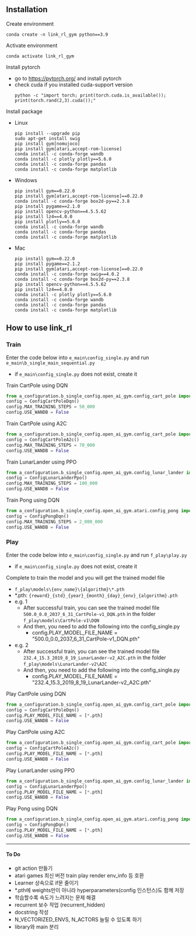 ## Installation
Create environment
```commandline
conda create -n link_rl_gym python==3.9
```

Activate environment
```commandline
conda activate link_rl_gym
```

Install pytorch
- go to https://pytorch.org/ and install pytorch
- check cuda if you installed cuda-support version
  ```commandline
  python -c "import torch; print(torch.cuda.is_available()); print(torch.rand(2,3).cuda());"
  ```

Install package
- Linux 
  ```commandline
  pip install --upgrade pip
  sudo apt-get install swig
  pip install gym[nomujoco]
  pip install gym[atari,accept-rom-license]
  conda install -c conda-forge wandb
  conda install -c plotly plotly==5.6.0
  conda install -c conda-forge pandas
  conda install -c conda-forge matplotlib
  ```
- Windows
  ```commandline
  pip install gym==0.22.0
  pip install gym[atari,accept-rom-license]==0.22.0
  conda install -c conda-forge box2d-py==2.3.8
  pip install pygame==2.1.0
  pip install opencv-python==4.5.5.62
  pip install lz4==4.0.0
  pip install plotly==5.6.0
  conda install -c conda-forge wandb
  conda install -c conda-forge pandas
  conda install -c conda-forge matplotlib
  ```
- Mac
  ```commandline
  pip install gym==0.22.0
  pip install pygame==2.1.2
  pip install gym[atari,accept-rom-license]==0.22.0
  conda install -c conda-forge swig==4.0.2
  conda install -c conda-forge box2d-py==2.3.8
  pip install opencv-python==4.5.5.62
  pip install lz4==4.0.0
  conda install -c plotly plotly==5.6.0
  conda install -c conda-forge wandb
  conda install -c conda-forge pandas
  conda install -c conda-forge matplotlib
  ```

## How to use link_rl
### Train
Enter the code below into ```e_main\config_single.py``` and run ```e_main\b_single_main_sequential.py``` 
- if ```e_main\config_single.py``` does not exist, create it
  
Train CartPole using DQN
```python
from a_configuration.b_single_config.open_ai_gym.config_cart_pole import ConfigCartPoleDqn
config = ConfigCartPoleDqn()
config.MAX_TRAINING_STEPS = 50_000
config.USE_WANDB = False 
``` 
Train CartPole using A2C
```python
from a_configuration.b_single_config.open_ai_gym.config_cart_pole import ConfigCartPoleA2c
config = ConfigCartPoleA2c()
config.MAX_TRAINING_STEPS = 70_000
config.USE_WANDB = False
```
Train LunarLander using PPO
```python
from a_configuration.b_single_config.open_ai_gym.config_lunar_lander import ConfigLunarLanderPpo
config = ConfigLunarLanderPpo()
config.MAX_TRAINING_STEPS = 100_000
config.USE_WANDB = False  
```
Train Pong using DQN
```python
from a_configuration.b_single_config.open_ai_gym.atari.config_pong import ConfigPongDqn
config = ConfigPongDqn()
config.MAX_TRAINING_STEPS = 2_000_000
config.USE_WANDB = False  
```
 
### Play
Enter the code below into ```e_main\config_single.py``` and run ```f_play\play.py``` 
- if ```e_main\config_single.py``` does not exist, create it

Complete to train the model and you will get the trained model file
- ```f_play\models\{env_name}\{algorithm}\*.pth```
- *.pth: ```{reward}_{std}_{year}_{month}_{day}_{env}_{algorithm}.pth```
- e.g. 1
  - After successful train, you can see the trained model file ```500.0_0.0_2037_6_31_CartPole-v1_DQN.pth``` in the folder ```f_play\models\CartPole-v1\DQN```
  - And then, you need to add the following into the config_single.py
    - config.PLAY_MODEL_FILE_NAME = "500.0_0.0_2037_6_31_CartPole-v1_DQN.pth"
- e.g. 2
  - After successful train, you can see the trained model file ```232.4_15.3_2019_8_19_LunarLander-v2_A2C.pth``` in the folder ```f_play\models\LunarLander-v2\A2C```
  - And then, you need to add the following into the config_single.py
    - config.PLAY_MODEL_FILE_NAME = "232.4_15.3_2019_8_19_LunarLander-v2_A2C.pth"

Play CartPole using DQN
```python
from a_configuration.b_single_config.open_ai_gym.config_cart_pole import ConfigCartPoleDqn
config = ConfigCartPoleDqn()
config.PLAY_MODEL_FILE_NAME = [*.pth]
config.USE_WANDB = False 
``` 
Play CartPole using A2C
```python
from a_configuration.b_single_config.open_ai_gym.config_cart_pole import ConfigCartPoleA2c
config = ConfigCartPoleA2c()
config.PLAY_MODEL_FILE_NAME = [*.pth]
config.USE_WANDB = False
```
Play LunarLander using PPO
```python
from a_configuration.b_single_config.open_ai_gym.config_lunar_lander import ConfigLunarLanderPpo
config = ConfigLunarLanderPpo()
config.PLAY_MODEL_FILE_NAME = [*.pth]
config.USE_WANDB = False  
```
Play Pong using DQN
```python
from a_configuration.b_single_config.open_ai_gym.atari.config_pong import ConfigPongDqn
config = ConfigPongDqn()
config.PLAY_MODEL_FILE_NAME = [*.pth]
config.USE_WANDB = False  
```

***

#### To Do
- git action 만들기
- atari games 최신 버전 train play render env_info 등 호환
- Learner 상속으로 if문 줄이기
- *.pth에 weights만이 아니라 hyperparameters(config 인스턴스)도 함께 저장
- 학습할수록 속도가 느려지는 문제 해결
- recurrent 보수 작업 (recurrent_hidden)
- docstring 작성
- N_VECTORIZED_ENVS, N_ACTORS 늘릴 수 있도록 하기
- library와 main 분리
